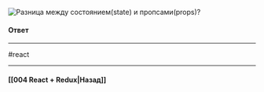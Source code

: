 ![Разница между состоянием(`state`) и пропсами(`props`)?](https://youtu.be/RpcB5jnJvcI?t=621)

#### Ответ


____
#react

____

#### [[004 React + Redux|Назад]]